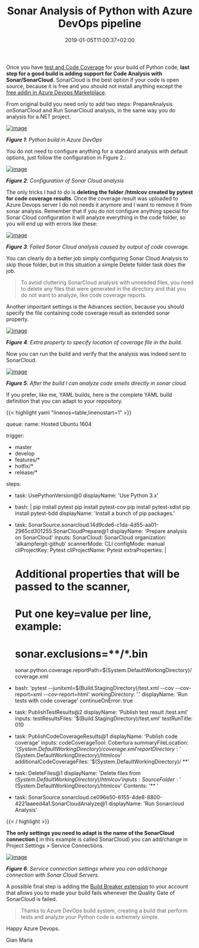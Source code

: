 ﻿---
title: "Sonar Analysis of Python with Azure DevOps pipeline"
description: ""
date: 2019-01-05T11:00:37+02:00
draft: false
tags: [Azure Devops,build,Python,sonarqube]
categories: [Azure DevOps]
---
Once you have [test and Code Coverage](http://www.codewrecks.com/blog/index.php/2018/11/20/run-code-coverage-for-python-project-with-azure-devops/) for your build of Python code,  **last step for a good build is adding support for Code Analysis with Sonar/SonarCloud.** SonarCloud is the best option if your code is open source, because it is free and you should not install anything except the [free addin in Azure Devops Marketplace](https://marketplace.visualstudio.com/items?itemName=SonarSource.sonarcloud).

From original build you need only to add two steps: PrepareAnalysis onSonarCloud and Run SonarCloud analysis, in the same way you do analysis for a.NET project.

[![image](https://www.codewrecks.com/blog/wp-content/uploads/2019/01/image_thumb.png "image")](https://www.codewrecks.com/blog/wp-content/uploads/2019/01/image.png)

 ***Figure 1***: *Python build in Azure DevOps*

You do not need to configure anything for a standard analysis with default options, just follow the configuration in Figure 2.:

[![image](https://www.codewrecks.com/blog/wp-content/uploads/2019/01/image_thumb-1.png "image")](https://www.codewrecks.com/blog/wp-content/uploads/2019/01/image-1.png)

 ***Figure 2***: *Configuration of Sonar Cloud analysis*

The only tricks I had to do is  **deleting the folder /htmlcov created by pytest for code coverage results**. Once the coverage result was uploaded to Azure Devops server I do not needs it anymore and I want to remove it from sonar analysis. Remember that if you do not configure anything special for Sonar Cloud configuration it will analyze everything in the code folder, so you will end up with errors like these:

[![image](https://www.codewrecks.com/blog/wp-content/uploads/2019/01/image_thumb-2.png "image")](https://www.codewrecks.com/blog/wp-content/uploads/2019/01/image-2.png)

 ***Figure 3***: *Failed Sonar Cloud analysis caused by output of code coverage.*

You can clearly do a better job simply configuring Sonar Cloud Analysis to skip those folder, but in this situation a simple Delete folder task does the job.

> To avoid cluttering SonarCloud analysis with unneeded files, you need to delete any files that were generated in the directory and that you do not want to analyze, like code coverage reports.

Another important settings is the Advances section, because you should specify the file containing code coverage result as extended sonar property.

[![image](https://www.codewrecks.com/blog/wp-content/uploads/2019/01/image_thumb-5.png "image")](https://www.codewrecks.com/blog/wp-content/uploads/2019/01/image-5.png)

 ***Figure 4***: *Extra property to specify location of coverage file in the build.*

Now you can run the build and verify that the analysis was indeed sent to SonarCloud.

[![image](https://www.codewrecks.com/blog/wp-content/uploads/2019/01/image_thumb-3.png "image")](https://www.codewrecks.com/blog/wp-content/uploads/2019/01/image-3.png)

 ***Figure 5***: *After the build I can analyze code smells directly in sonar cloud.*

If you prefer, like me, YAML builds, here is the complete YAML build definition that you can adapt to your repository.

{{< highlight yaml "linenos=table,linenostart=1" >}}


queue:
  name: Hosted Ubuntu 1604

trigger:
- master
- develop
- features/*
- hotfix/*
- release/*

steps:

- task: UsePythonVersion@0
  displayName: 'Use Python 3.x'

- bash: |
   pip install pytest 
   pip install pytest-cov 
   pip install pytest-xdist 
   pip install pytest-bdd 
  displayName: 'Install a bunch of pip packages.'

- task: SonarSource.sonarcloud.14d9cde6-c1da-4d55-aa01-2965cd301255.SonarCloudPrepare@1
  displayName: 'Prepare analysis on SonarCloud'
  inputs:
    SonarCloud: SonarCloud
    organization: 'alkampfergit-github'
    scannerMode: CLI
    configMode: manual
    cliProjectKey: Pytest
    cliProjectName: Pytest
    extraProperties: |
     # Additional properties that will be passed to the scanner, 
     # Put one key=value per line, example:
     # sonar.exclusions=**/*.bin
     sonar.python.coverage.reportPath=$(System.DefaultWorkingDirectory)/coverage.xml

- bash: 'pytest --junitxml=$(Build.StagingDirectory)/test.xml --cov --cov-report=xml --cov-report=html' 
  workingDirectory: '.'
  displayName: 'Run tests with code coverage'
  continueOnError: true

- task: PublishTestResults@2
  displayName: 'Publish test result /test.xml'
  inputs:
    testResultsFiles: '$(Build.StagingDirectory)/test.xml'
    testRunTitle: 010

- task: PublishCodeCoverageResults@1
  displayName: 'Publish code coverage'
  inputs:
    codeCoverageTool: Cobertura
    summaryFileLocation: '$(System.DefaultWorkingDirectory)/coverage.xml'
    reportDirectory: '$(System.DefaultWorkingDirectory)/htmlcov'
    additionalCodeCoverageFiles: '$(System.DefaultWorkingDirectory)/ **'

- task: DeleteFiles@1
  displayName: 'Delete files from $(System.DefaultWorkingDirectory)/htmlcov'
  inputs:
    SourceFolder: '$(System.DefaultWorkingDirectory)/htmlcov'
    Contents: '** '

- task: SonarSource.sonarcloud.ce096e50-6155-4de8-8800-4221aaeed4a1.SonarCloudAnalyze@1
  displayName: 'Run Sonarcloud Analysis'


{{< / highlight >}}

 **The only settings you need to adapt is the name of the SonarCloud connection (** in this example is called SonarCloud) you can add/change in Project Settings &gt; Service Connections.

[![image](https://www.codewrecks.com/blog/wp-content/uploads/2019/01/image_thumb-4.png "image")](https://www.codewrecks.com/blog/wp-content/uploads/2019/01/image-4.png)

 ***Figure 6***: *Service connection settings where you can add/change connection with Sonar Cloud Servers.*

A possible final step is adding the [Build Breaker extension](https://marketplace.visualstudio.com/items?itemName=SimondeLang.sonarcloud-buildbreaker) to your account that allows you to made your build fails whenever the Quality Gate of SonarCloud is failed.

> Thanks to Azure DevOps build system, creating a build that perform tests and analyze your Python code is extremely simple.

Happy Azure Devops.

Gian Maria
